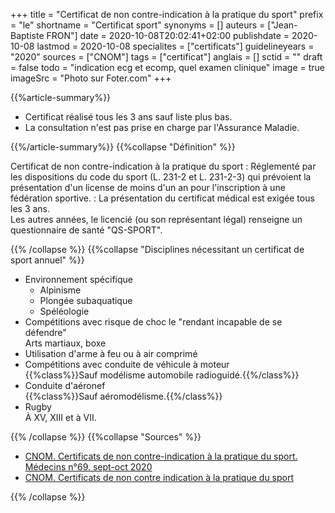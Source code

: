+++
title = "Certificat de non contre-indication à la pratique du sport"
prefix = "le"
shortname = "Certificat sport"
synonyms = []
auteurs = ["Jean-Baptiste FRON"]
date = 2020-10-08T20:02:41+02:00
publishdate = 2020-10-08
lastmod = 2020-10-08
specialites = ["certificats"]
guidelineyears = "2020"
sources = ["CNOM"]
tags = ["certificat"]
anglais = []
sctid = ""
draft = false
todo = "indication ecg et ecomp, quel examen clinique"
image = true
imageSrc = "Photo sur Foter.com"
+++

{{%article-summary%}}

- Certificat réalisé tous les 3 ans sauf liste plus bas.
- La consultation n'est pas prise en charge par l'Assurance Maladie.

{{%/article-summary%}}
{{%collapse "Définition" %}}

Certificat de non contre-indication à la pratique du sport
: Réglementé par les dispositions du code du sport (L. 231-2 et L. 231-2-3) qui prévoient la présentation d'un license de moins d'un an pour l'inscription à une fédération sportive.
: La présentation du certificat médical est exigée tous les 3 ans.  
Les autres années, le licencié (ou son représentant légal) renseigne un questionnaire de santé "QS-SPORT".

{{% /collapse %}}
{{%collapse "Disciplines nécessitant un certificat de sport annuel" %}}

- Environnement spécifique
  - Alpinisme
  - Plongée subaquatique
  - Spéléologie
- Compétitions avec risque de choc le "rendant incapable de se défendre"  
Arts martiaux, boxe
- Utilisation d'arme à feu ou à air comprimé
- Compétitions avec conduite de véhicule à moteur  
{{%class%}}Sauf modélisme automobile radioguidé.{{%/class%}}
- Conduite d'aéronef  
{{%class%}}Sauf aéromodélisme.{{%/class%}}
- Rugby  
À XV, XIII et à VII.

{{% /collapse %}}
{{%collapse "Sources" %}}

- [CNOM. Certificats de non contre-indication à la pratique du sport. Médecins n°69. sept-oct 2020](https://www.conseil-national.medecin.fr/sites/default/files/external-package/bulletin/m05mhm/medecins_69.pdf)
- [CNOM. Certificats de non contre indication à la pratique du sport](https://www.conseil-national.medecin.fr/publications/communiques-presse/certificats-indication-pratique-sport)

{{% /collapse %}}
